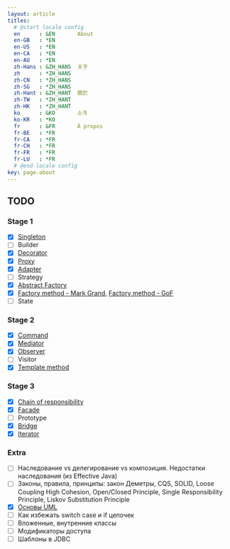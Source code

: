 ```yaml
---
layout: article
titles:
  # @start locale config
  en      : &EN       About
  en-GB   : *EN
  en-US   : *EN
  en-CA   : *EN
  en-AU   : *EN
  zh-Hans : &ZH_HANS  关于
  zh      : *ZH_HANS
  zh-CN   : *ZH_HANS
  zh-SG   : *ZH_HANS
  zh-Hant : &ZH_HANT  關於
  zh-TW   : *ZH_HANT
  zh-HK   : *ZH_HANT
  ko      : &KO       소개
  ko-KR   : *KO
  fr      : &FR       À propos
  fr-BE   : *FR
  fr-CA   : *FR
  fr-CH   : *FR
  fr-FR   : *FR
  fr-LU   : *FR
  # @end locale config
key: page-about
---
```


## TODO
### Stage 1
- [x] [Singleton](/2021/01/30/singleton.html)
- [ ] Builder
- [x] [Decorator](/2021/05/05/decorator.html)
- [x] [Proxy](/2021/04/26/proxy.html)
- [x] [Adapter](/2021/01/24/adapter.html)
- [ ] Strategy
- [x] [Abstract Factory](/2021/02/23/abstract-factory.html)
- [x] [Factory method - Mark Grand](/2021/02/28/factory-method-mark-grand.html), [Factory method - GoF](/2021/03/01/factory-method-gof.html)
- [ ] State
### Stage 2
- [x] [Command](/2021/06/06/command.html)
- [x] [Mediator](/2021/06/20/mediator.html)
- [x] [Observer](/2021/06/28/observer.html)
- [ ] Visitor
- [x] [Template method](/2021/01/26/template-method.html)
### Stage 3
- [x] [Chain of responsibility](/2021/05/24/chain-of-responsibility.html)
- [x] [Facade](/2021/04/11/facade.html)
- [ ] Prototype
- [x] [Bridge](/2021/03/21/bridge.html)
- [x] [Iterator](/2021/04/28/iterator.html)
### Extra
- [ ] Наследование vs делегирование vs композиция. Недостатки наследования (из Effective Java)
- [ ] Законы, правила, принципы: закон Деметры, CQS, SOLID, Loose Coupling High Cohesion, Open/Closed Principle, Single Responsibility Principle, Liskov Substitution Principle
- [x] [Основы UML](/2021/01/23/uml-associations.html)
- [ ] Как избежать switch case и if цепочек
- [ ] Вложенные, внутренние классы
- [ ] Модификаторы доступа
- [ ] Шаблоны в JDBC
